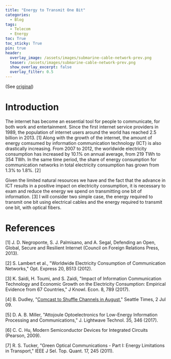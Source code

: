 ```yaml
---
title: "Energy to Transmit One Bit"
categories:
  - Blog
tags:
  - Telecom
  - Energy
toc: True
toc_sticky: True
pin: true
header:
  overlay_image: /assets/images/submarine-cable-network-prev.png
  teaser: /assets/images/submarine-cable-network-prev.png
  show_overlay_excerpt: false
  overlay_filter: 0.5
---
```


(See [original](http://large.stanford.edu/courses/2018/ph240/jiang1/))

# Introduction

The internet has become an essential tool for people to communicate, for both work and entertainment. Since the first internet service providers in 1989, the population of internet users around the world has reached 2.5 billion in 2013. [1] Along with the growth of the internet, the amount of energy comsumed by information communication technology (ICT) is also drastically increasing. From 2007 to 2012, the worldwide electricity consumption has increased by 10.1% on annual average, from 219 TWh to 354 TWh. In the same time period, the share of energy consumption for communication networks in total electricity consumption has grown from 1.3% to 1.8%. [2]

Given the limited natural resources we have and the fact that the advance in ICT results in a positive impact on electricity consumption, it is necessary to exam and reduce the energy we spend on transmitting one bit of information. [3] I will consider two simple case, the energy required to transmit one bit using electrical cables and the energy required to transmit one bit, with optical fibers.




# References

[1] J. D. Negroponte, S. J. Palmisano, and A. Segal, Defending an Open, Global, Secure and Resilient Internet (Council on Foreign Relations Press, 2013).

[2] S. Lambert et al., "Worldwide Electricity Consumption of Communication Networks," Opt. Express 20, B513 (2012).

[3] K. Saidi, H. Toumi, and S. Zaidi, "Impact of Information Communication Technology and Economic Growth on the Electricity Consumption: Empirical Evidence from 67 Countries," J Knowl. Econ. 8, 789 (2017).

[4] B. Dudley, "[Comcast to Shuffle Channels in August](https://www.seattletimes.com/business/comcast-to-shuffle-channels-in-august/)," Seattle Times, 2 Jul 09.

[5] D. A. B. Miller, "Attojoule Optoelectronics for Low-Energy Information Processing and Communications," J. Lightwave Technol. 35, 346 (2017).

[6] C. C. Hu, Modern Semiconductor Devices for Integrated Circuits (Pearson, 2009).

[7] R. S. Tucker, "Green Optical Communications - Part I: Energy Limitations in Transport," IEEE J Sel. Top. Quant. 17, 245 (2011).